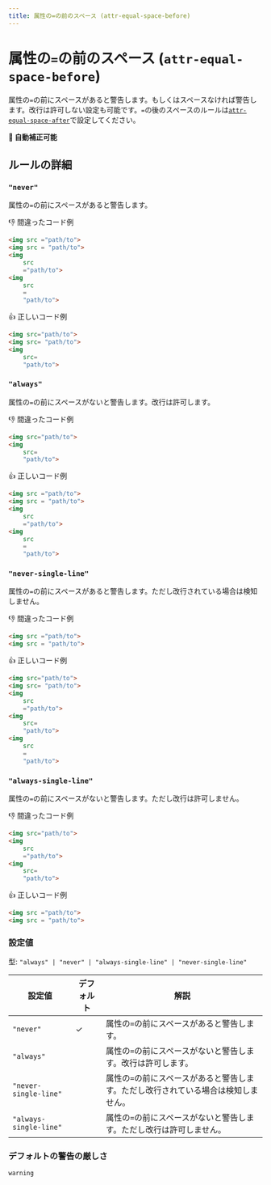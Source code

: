```yaml
---
title: 属性の=の前のスペース (attr-equal-space-before)
---
```


# 属性の`=`の前のスペース (`attr-equal-space-before`)

属性の`=`の前にスペースがあると警告します。もしくはスペースなければ警告します。改行は許可しない設定も可能です。`=`の後のスペースのルールは[`attr-equal-space-after`](../markuplint-rule-attr-equal-space-after)で設定してください。

**🔧 自動補正可能**

## ルールの詳細

### `"never"`

属性の`=`の前にスペースがあると警告します。

👎 間違ったコード例

<!-- prettier-ignore-start -->
```html
<img src ="path/to">
<img src = "path/to">
<img
	src
	="path/to">
<img
	src
	=
	"path/to">
```
<!-- prettier-ignore-end -->

👍 正しいコード例

<!-- prettier-ignore-start -->
```html
<img src="path/to">
<img src= "path/to">
<img
	src=
	"path/to">
```
<!-- prettier-ignore-end -->

### `"always"`

属性の`=`の前にスペースがないと警告します。改行は許可します。

👎 間違ったコード例

<!-- prettier-ignore-start -->
```html
<img src="path/to">
<img
	src=
	"path/to">
```
<!-- prettier-ignore-end -->

👍 正しいコード例

<!-- prettier-ignore-start -->
```html
<img src ="path/to">
<img src = "path/to">
<img
	src
	="path/to">
<img
	src
	=
	"path/to">
```
<!-- prettier-ignore-end -->

### `"never-single-line"`

属性の`=`の前にスペースがあると警告します。ただし改行されている場合は検知しません。

👎 間違ったコード例

<!-- prettier-ignore-start -->
```html
<img src ="path/to">
<img src = "path/to">
```
<!-- prettier-ignore-end -->

👍 正しいコード例

<!-- prettier-ignore-start -->
```html
<img src="path/to">
<img src= "path/to">
<img
	src
	="path/to">
<img
	src=
	"path/to">
<img
	src
	=
	"path/to">
```
<!-- prettier-ignore-end -->

### `"always-single-line"`

属性の`=`の前にスペースがないと警告します。ただし改行は許可しません。

👎 間違ったコード例

<!-- prettier-ignore-start -->
```html
<img src="path/to">
<img
	src
	="path/to">
<img
	src=
	"path/to">
```
<!-- prettier-ignore-end -->

👍 正しいコード例

<!-- prettier-ignore-start -->
```html
<img src ="path/to">
<img src = "path/to">
```
<!-- prettier-ignore-end -->

### 設定値

型: `"always" | "never" | "always-single-line" | "never-single-line"`

| 設定値                 | デフォルト | 解説                                                                                |
| ---------------------- | ---------- | ----------------------------------------------------------------------------------- |
| `"never"`              | ✓          | 属性の`=`の前にスペースがあると警告します。                                         |
| `"always"`             |            | 属性の`=`の前にスペースがないと警告します。改行は許可します。                       |
| `"never-single-line"`  |            | 属性の`=`の前にスペースがあると警告します。ただし改行されている場合は検知しません。 |
| `"always-single-line"` |            | 属性の`=`の前にスペースがないと警告します。ただし改行は許可しません。               |

### デフォルトの警告の厳しさ

`warning`
